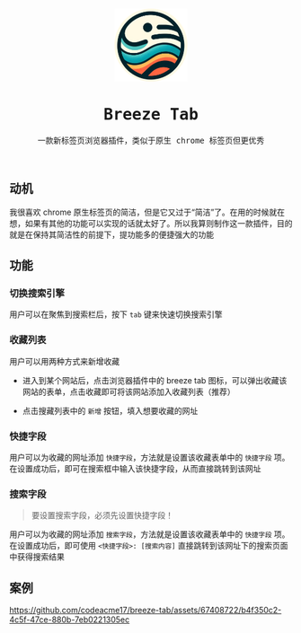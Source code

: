 <br />

<p align="center"> 
  <img src="/public/logo.png" width="130" />
</p>

<samp>
<h1 align="center">Breeze Tab</h1>

<p align="center"> 
一款新标签页浏览器插件，类似于原生 chrome 标签页但更优秀
</p>
</samp>
<br />

## 动机

我很喜欢 chrome 原生标签页的简洁，但是它又过于“简洁”了。在用的时候就在想，如果有其他的功能可以实现的话就太好了。所以我算则制作这一款插件，目的就是在保持其简洁性的前提下，提功能多的便捷强大的功能

## 功能

### 切换搜索引擎

用户可以在聚焦到搜索栏后，按下 `tab` 键来快速切换搜索引擎

### 收藏列表

用户可以用两种方式来新增收藏

- 进入到某个网站后，点击浏览器插件中的 breeze tab 图标，可以弹出收藏该网站的表单，点击收藏即可将该网站添加入收藏列表（推荐）

- 点击搜藏列表中的 `新增` 按钮，填入想要收藏的网址

### 快捷字段

用户可以为收藏的网址添加 `快捷字段`，方法就是设置该收藏表单中的 `快捷字段` 项。在设置成功后，即可在搜索框中输入该快捷字段，从而直接跳转到该网址

### 搜索字段

> 要设置搜索字段，必须先设置快捷字段！

用户可以为收藏的网址添加 `搜索字段`，方法就是设置该收藏表单中的 `快捷字段` 项。在设置成功后，即可使用 `<快捷字段>: [搜索内容]` 直接跳转到该网址下的搜索页面中获得搜索结果

## 案例

https://github.com/codeacme17/breeze-tab/assets/67408722/b4f350c2-4c5f-47ce-880b-7eb0221305ec

<br />
